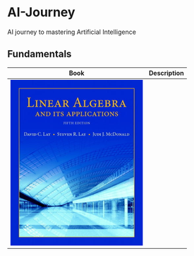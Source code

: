 # AI-Journey
AI journey to mastering Artificial Intelligence

## Fundamentals
| Book                                                                                                                                                        | Description                                                                                                                                                         |
| --------------------------------------------------------------------------------------------------------------------------------------------------------------- | --------------------------------------------------------------------------------------------------------------------------------------------------------------- |
| <img width="300" alt="Screenshot 2023-11-20 at 12 54 03 PM" src="https://github.com/jmonaste/AI-Journey/blob/main/assets/linear-algebra-and-its-applications-cover.jpg"> |  |